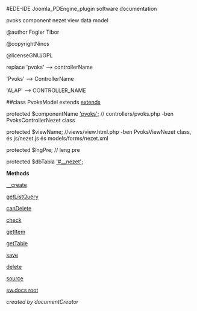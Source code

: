 #EDE-IDE Joomla_PDEngine_plugin
software documentation



pvoks component nezet view data model

@author Fogler Tibor

@copyrightNincs

@licenseGNU/GPL

replace 'pvoks' --> controllerName

'Pvoks' --> ControllerName

'ALAP' --> CONTROLLER_NAME

##class PvoksModel extends [extends](extends.md)

protected $componentName ['pvoks';]('pvoks';) // controllers/pvoks.php -ben PvoksControllerNezet class 

protected $viewName;    //views/view.html.php -ben PvoksViewNezet class, és js/nezet.js és models/forms/nezet.xml

protected $lngPre;     // leng pre

protected $dbTabla ['#__nezet';]('#__nezet';)      


**Methods**

[__create](items/PvoksModel___create.md)

[getListQuery](items/PvoksModel_getListQuery.md)

[canDelete](items/PvoksModel_canDelete.md)

[check](items/PvoksModel_check.md)

[getItem](items/PvoksModel_getItem.md)

[getTable](items/PvoksModel_getTable.md)

[save](items/PvoksModel_save.md)

[delete](items/PvoksModel_delete.md)



[source](../../admin/models/model.php)

[sw.docs root](./)

*created by documentCreator*

